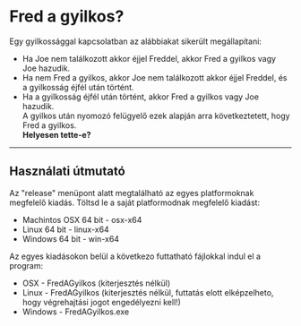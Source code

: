 # Fred a gyilkos?

Egy gyilkossággal kapcsolatban az alábbiakat sikerült megállapítani:
- Ha Joe nem találkozott akkor éjjel Freddel, akkor Fred a gyilkos vagy Joe hazudik.
- Ha nem Fred a gyilkos, akkor Joe nem találkozott akkor éjjel Freddel, és a gyilkosság éjfél után történt.
- Ha a gyilkosság éjfél után történt, akkor Fred a gyilkos vagy Joe hazudik.  
A gyilkos után nyomozó felügyelő ezek alapján arra következtetett, hogy Fred a gyilkos.  
**Helyesen tette-e?**

---
## Használati útmutató

Az "release" menüpont alatt megtalálható az egyes platformoknak megfelelő kiadás. Töltsd le a saját platformodnak megfelelő kiadást:
- Machintos OSX 64 bit - osx-x64
- Linux 64 bit - linux-x64
- Windows 64 bit - win-x64
	
Az egyes kiadásokon belül a következo futtatható fájlokkal indul el a program:
- OSX - FredAGyilkos (kiterjesztés nélkül)
- Linux - FredAGyilkos (kiterjesztés nélkül, futtatás elott elképzelheto, hogy végrehajtási jogot engedélyezni kell!)
- Windows - FredAGyilkos.exe
